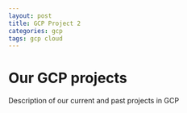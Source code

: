 ```yaml
---
layout: post
title: GCP Project 2
categories: gcp
tags: gcp cloud
---
```


# Our GCP projects

Description of our current and past projects in GCP

